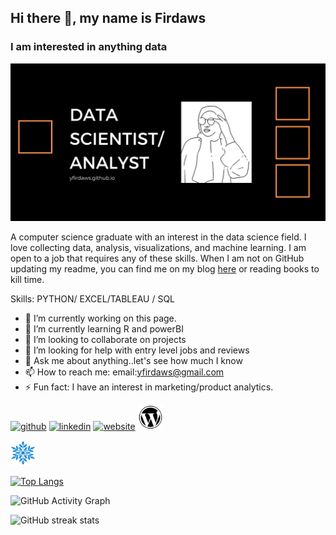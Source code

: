 
## Hi there 👋, my name is Firdaws
### I am interested in anything data
![I am interested in anything data](https://github.com/yfirdaws/yfirdaws/blob/main/readme%20banner.png)

A computer science graduate with an interest in the data science field. I love collecting data, analysis, visualizations, and machine learning. I am open to a job that requires any of these skills.  When I am not on GitHub updating my readme, you can find me on my blog [here](https://datasciencewithfiddy.wordpress.com/blog/  ) or reading books to kill time. 

Skills: PYTHON/ EXCEL/TABLEAU / SQL

- 🔭 I’m currently working on this page. 
- 🌱 I’m currently learning R and powerBI 
- 👯 I’m looking to collaborate on projects 
- 🤔 I’m looking for help with entry level jobs and reviews 
- 💬 Ask me about anything..let's see how much I know
- 📫 How to reach me: email:yfirdaws@gmail.com 
- ⚡ Fun fact: I have an interest in marketing/product analytics.  


[<img src='https://github.com/paulrobertlloyd/socialmediaicons/blob/main/github-32x32.png' alt='github' height='40'>](https://github.com/yfirdaws)  [<img src='https://github.com/paulrobertlloyd/socialmediaicons/blob/main/linkedin-32x32.png' alt='linkedin' height='40'>](https://www.linkedin.com/in/https://www.linkedin.com/in/firdaws-yahya-196749154//)  [<img src='https://github.com/paulrobertlloyd/socialmediaicons/blob/main/website-32x32.png' alt='website' height='40'>](https://yfirdaws.github.io/)  [<img src='https://github.com/yfirdaws/yfirdaws/blob/main/wordpress.png' alt='wordpress' height='40'>](https://datasciencewithfiddy.wordpress.com/blog/)  

<a href='https://archiveprogram.github.com/'><img src='https://raw.githubusercontent.com/acervenky/animated-github-badges/master/assets/acbadge.gif' width='40' height='40'></a> 

[![Top Langs](https://github-readme-stats.vercel.app/api/top-langs/?username=yfirdaws)](https://github.com/anuraghazra/github-readme-stats)

![GitHub Activity Graph](https://activity-graph.herokuapp.com/graph?username=yfirdaws)  

![GitHub streak stats](https://github-readme-streak-stats.herokuapp.com/?user=yfirdaws)  

